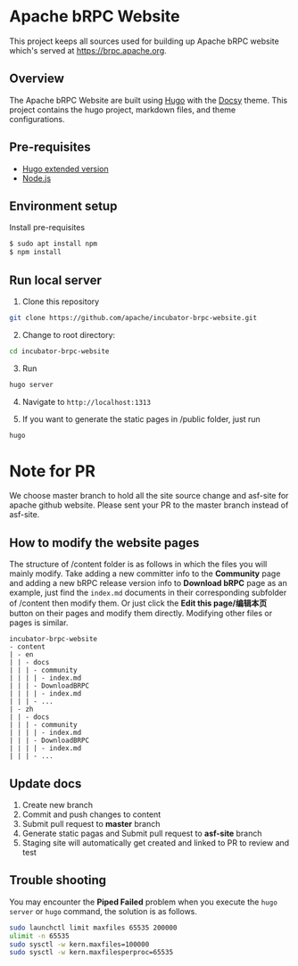# Apache bRPC Website
 
This project keeps all sources used for building up Apache bRPC website which's served at https://brpc.apache.org.

## Overview

The Apache bRPC Website are built using [Hugo](https://gohugo.io/) with the [Docsy](https://docsy.dev) theme.
This project contains the hugo project, markdown files, and theme configurations.

## Pre-requisites

- [Hugo extended version](https://gohugo.io/getting-started/installing)
- [Node.js](https://nodejs.org/en/)

## Environment setup

Install pre-requisites
```sh
$ sudo apt install npm
$ npm install
```

## Run local server


1. Clone this repository
```sh
git clone https://github.com/apache/incubator-brpc-website.git
```
2. Change to root directory: 
```sh
cd incubator-brpc-website
```
3. Run 
```sh
hugo server
```
4. Navigate to `http://localhost:1313`

5. If you want to generate the static pages in /public folder, just run
```sh
hugo
```

# Note for PR

We choose master branch to hold all the site source change and asf-site for apache github website.
Please sent your PR to the master branch instead of asf-site.

## How to modify the website pages

The structure of /content folder is as follows in which the files you will mainly modify. Take adding a new committer info to the **Community** page and adding a new bRPC release version info to **Download bRPC** page as an example, just find the `index.md` documents in their corresponding subfolder of /content then modify them. Or just click the **Edit this page/编辑本页** button on their pages and modify them directly. Modifying other files or pages is similar.

```
incubator-brpc-website
- content
| - en
| | - docs
| | | - community
| | | | - index.md
| | | - DownloadBRPC
| | | | - index.md
| | | - ...
| - zh
| | - docs
| | | - community
| | | | - index.md
| | | - DownloadBRPC
| | | | - index.md
| | | - ...
```

## Update docs
1. Create new branch
2. Commit and push changes to content
3. Submit pull request to **master** branch
4. Generate static pagas and Submit pull request to **asf-site** branch
5. Staging site will automatically get created and linked to PR to review and test

## Trouble shooting

You may encounter the **Piped Failed** problem when you execute the `hugo server` or `hugo` command, the solution is as follows.
``` sh
sudo launchctl limit maxfiles 65535 200000
ulimit -n 65535
sudo sysctl -w kern.maxfiles=100000
sudo sysctl -w kern.maxfilesperproc=65535
```
